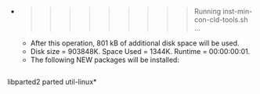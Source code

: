 * >>>>>>>>> Running inst-min-con-cld-tools.sh ...
  * After this operation, 801 kB of additional disk space will be used.
  * Disk size = 903848K. Space Used = 1344K. Runtime = 00:00:00:01.
  * The following NEW packages will be installed:
  ```bash
libparted2 parted util-linux*
  ```
